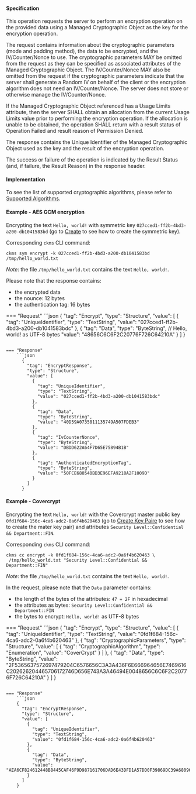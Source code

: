 #### Specification

This operation requests the server to perform an encryption operation on the provided data using a Managed Cryptographic
Object as the key for the encryption operation.

The request contains information about the cryptographic parameters (mode and padding method), the data to be encrypted,
and the IV/Counter/Nonce to use. The cryptographic parameters MAY be omitted from the request as they can be specified
as associated attributes of the Managed Cryptographic Object. The IV/Counter/Nonce MAY also be omitted from the request
if the cryptographic parameters indicate that the server shall generate a Random IV on behalf of the client or the
encryption algorithm does not need an IV/Counter/Nonce. The server does not store or otherwise manage the
IV/Counter/Nonce.

If the Managed Cryptographic Object referenced has a Usage Limits attribute, then the server SHALL obtain an allocation
from the current Usage Limits value prior to performing the encryption operation. If the allocation is unable to be
obtained, the operation SHALL return with a result status of Operation Failed and result reason of Permission Denied.

The response contains the Unique Identifier of the Managed Cryptographic Object used as the key and the result of the
encryption operation.

The success or failure of the operation is indicated by the Result Status (and, if failure, the Result Reason) in the
response header.

#### Implementation

To see the list of supported cryptographic algorithms, please refer to [Supported Algorithms](./algorithms.md).

#### Example - AES GCM encryption

Encrypting the text `Hello, world!` with symmetric key `027cced1-ff2b-4bd3-a200-db1041583bd` (go to [Create](./_create.md)
to see how to create the symmetric key).

Corresponding `ckms` CLI command:

```shell
ckms sym encrypt -k 027cced1-ff2b-4bd3-a200-db1041583bd /tmp/hello_world.txt
```

*Note*: the file `/tmp/hello_world.txt` contains the text `Hello, world!`.

Please note that the response contains:

- the encrypted data
- the nounce: 12 bytes
- the authentication tag: 16 bytes

=== "Request"
    ```json
    {
      "tag": "Encrypt",
      "type": "Structure",
      "value": [
        {
          "tag": "UniqueIdentifier",
          "type": "TextString",
          "value": "027cced1-ff2b-4bd3-a200-db1041583bdc"
        },
        {
          "tag": "Data",
          "type": "ByteString",
          // Hello, world! as UTF-8 bytes
          "value": "48656C6C6F2C20776F726C64210A"
        }
      ]
    }

```

=== "Response"
    ```json
      {
        "tag": "EncryptResponse",
        "type": "Structure",
        "value": [
          {
            "tag": "UniqueIdentifier",
            "type": "TextString",
            "value": "027cced1-ff2b-4bd3-a200-db1041583bdc"
          },
          {
            "tag": "Data",
            "type": "ByteString",
            "value": "40D59A0735811135749A507FDEB3"
          },
          {
            "tag": "IvCounterNonce",
            "type": "ByteString",
            "value": "DBDD622A64F7D65E75894B1B"
          },
          {
            "tag": "AuthenticatedEncryptionTag",
            "type": "ByteString",
            "value": "50FCE680540BD3E96EFA9218A2F1009D"
          }
        ]
      }
```

#### Example - Covercrypt

Encrypting the text `Hello, world!` with the Covercrypt master public key `0fd1f684-156c-4ca6-adc2-0a6f4b620463`
(go to  [Create Key Paire](./_create_key_pair.md) to see how to create the mater key pair) and attributes `Security Level::Confidential && Department::FIN`.

Corresponding `ckms` CLI command:

```shell
ckms cc encrypt -k 0fd1f684-156c-4ca6-adc2-0a6f4b620463 \
 /tmp/hello_world.txt "Security Level::Confidential && Department::FIN"
```

*Note*: the file `/tmp/hello_world.txt` contains the text `Hello, world!`.

In the request, please note that the `Data` parameter contains:

- the length of the bytes of the attributes: `47 = 2F` in hexadecimal
- the attributes as bytes: `Security Level::Confidential && Department::FIN`
- the bytes to encrypt: `Hello, world!` as UTF-8 bytes

=== "Request"
    ```json
    {
      "tag": "Encrypt",
      "type": "Structure",
      "value": [
        {
          "tag": "UniqueIdentifier",
          "type": "TextString",
          "value": "0fd1f684-156c-4ca6-adc2-0a6f4b620463"
        },
        {
          "tag": "CryptographicParameters",
          "type": "Structure",
          "value": [
            {
              "tag": "CryptographicAlgorithm",
              "type": "Enumeration",
              "value": "CoverCrypt"
            }
          ]
        },
        {
          "tag": "Data",
          "type": "ByteString",
          "value": "2F5365637572697479204C6576656C3A3A436F6E666964656E7469616C202626204465706172746D656E743A3A46494E0048656C6C6F2C20776F726C64210A"
        }
      ]
    }

```

=== "Response"
    ```json
    {
      "tag": "EncryptResponse",
      "type": "Structure",
      "value": [
        {
          "tag": "UniqueIdentifier",
          "type": "TextString",
          "value": "0fd1f684-156c-4ca6-adc2-0a6f4b620463"
        },
        {
          "tag": "Data",
          "type": "ByteString",
          "value": "AEA6CF824612448B8445CAF46F9D987161706DAD6E43DFD1A57DD0F39869DC39A68096657A3EDC03CBC619D563744D2CC9819B6A9AB9A3893FD27F452F49A244A8CAA42279C4705D4D3A9E04D2B7887F0100D947F27D27BBD1D06F5A65087F73B8AAB617568761273282D4C14770FFCBA47200D02DDB4C48E1028DC5C50DE860A10A26E35AC405EFE6405486B56E9968594471075687D7BF6935BD003D"
        }
      ]
    }
```
